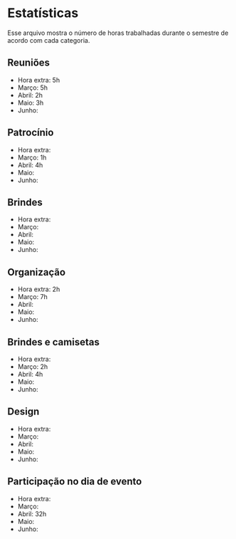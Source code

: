# Estatísticas
Esse arquivo mostra o número de horas trabalhadas durante o semestre de acordo com cada categoria.

## Reuniões
- Hora extra: 5h
- Março: 5h
- Abril: 2h
- Maio: 3h
- Junho:

## Patrocínio
- Hora extra:
- Março: 1h
- Abril: 4h
- Maio:
- Junho:

## Brindes
- Hora extra:
- Março:
- Abril:
- Maio:
- Junho:

## Organização
- Hora extra: 2h
- Março: 7h
- Abril:
- Maio:
- Junho:

## Brindes e camisetas
- Hora extra:
- Março: 2h
- Abril: 4h
- Maio:
- Junho:

## Design
- Hora extra:
- Março: 
- Abril: 
- Maio:
- Junho:

## Participação no dia de evento
- Hora extra:
- Março:
- Abril: 32h
- Maio:
- Junho:
